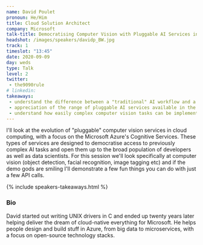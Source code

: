 ```yaml
---
name: David Poulet
pronoun: He/Him
title: Cloud Solution Architect
company: Microsoft
talk-title: Democratising Computer Vision with Pluggable AI Services in Azure
headshot: /images/speakers/davidp_BW.jpg
track: 1
timeslot: "13:45"
date: 2020-09-09
day: weds
type: Talk
level: 2
twitter:
 - the9090rule
# linkedin: 
takeaways:
 - understand the difference between a "traditional" AI workflow and a "cognitive service" style AI workflow
 - appreciation of the range of pluggable AI services available in the cloud (focussing on Microsoft Azure)
 - understand how easily complex computer vision tasks can be implemented by non-data scientist developers using cognitive services
---
```


<p>I'll look at the evolution of "pluggable" computer vision services in cloud computing, with a focus on the Microsoft Azure's Cognitive Services. 
These types of services are designed to democratise access to previously complex AI tasks and open them up to the broad population of developers as 
well as data scientists. For this session we'll look specifically at computer vision (object detection, facial recognition, image tagging etc) and if the demo gods are smiling I'll demonstrate a few fun things you can do with just a few API calls.</p>

{% include speakers-takeaways.html %}

<h3>Bio</h3>
<p>David started out writing UNIX drivers in C and ended up twenty years later helping deliver the dream of cloud-native everything for Microsoft. 
He helps people design and build stuff in Azure, from big data to microservices, with a focus on open-source technology stacks.</p>